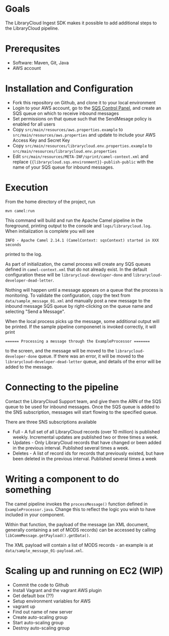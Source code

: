 # Goals

The LibraryCloud Ingest SDK makes it possible to add additional steps to the LibraryCloud pipeline.

# Prerequsites

* Software: Maven, Git, Java
* AWS account

# Installation and Configuration

* Fork this repository on Github, and clone it to your local environment
* Login to your AWS account, go to the [SQS Control Panel](https://console.aws.amazon.com/sqs/home), and create an SQS queue on which to receive inbound messages
* Set permissions on that queue such that the SendMesage policy is enabled for all users
* Copy ```src/main/resources/aws.properties.example``` to ```src/main/resources/aws.properties``` and update to include your AWS Access Key and Secret Key
* Copy ```src/main/resources/librarycloud.env.properties.example``` to ```src/main/resources/librarycloud.env.properties```
* Edit ```src/main/resources/META-INF/sprint/camel-context.xml``` and replace ```{{librarycloud.sqs.environment}}-publish-public``` with the name of your SQS queue for inbound messages.

# Execution

From the home directory of the project, run 

```mvn camel:run```

This command will build and run the Apache Camel pipeline in the foreground, printing output to the console and ```logs/librarycloud.log```. When initialization is complete you will see 

```INFO - Apache Camel 2.14.1 (CamelContext: sqsContext) started in XXX seconds``` 

printed to the log.

As part of initialization, the camel process will create any SQS queues defined in ```camel-context.xml``` that do not already exist. In the default configuration these will be ```librarycloud-developer-done``` and ```librarycloud-developer-dead-letter```.

Nothing will happen until a message appears on a queue that the process is monitoring. To validate the configuration, copy the text from ```data/sample_message_01.xml``` and manually post a new message to the inbound message SQS queue by right-clicking on the queue name and selecting "Send a Message".

When the local process picks up the message, some additional output will be printed. If the sample pipeline componenet is invoked correctly, it will print 

```====== Processing a message through the ExampleProcessor =======``` 

to the screen, and the message will be moved to the ```librarycloud-developer-done``` queue. If there was an error, it will be moved to the ```librarycloud-developer-dead-letter``` queue, and details of the error will be added to the message.

# Connecting to the pipeline

Contact the LibraryCloud Support team, and give them the ARN of the SQS queue to be used for inbound messages. Once the SQS queue is added to the SNS subscription, messages will start flowing to the specified queue.

There are three SNS subscriptions available

* Full - A full set of all LibraryCloud records (over 10 million) is published weekly. Incremental updates are published two or three times a week.
* Updates - Only LibraryCloud records that have changed or been added in the previous interval. Published several times a week.
* Deletes - A list of record ids for records that previously existed, but have been deleted in the previous interval. Published several times a week


# Writing a component to do something

The camel pipeline invokes the ```processMessage()``` function defined in ```ExampleProcessor.java```. Change this to reflect the logic you wish to have included in your component. 

Within that function, the payload of the message (an XML document, generally containing a set of MODS records) can be accessed by calling ```libCommMessage.getPayload().getData()```. 

The XML payload will contain a list of MODS records - an example is at ```data/sample_message_01-payload.xml```.




# Scaling up and running on EC2 (WIP)

* Commit the code to Github
* Install Vagrant and the vagrant AWS plugin
* Get default box (??)
* Setup environment variables for AWS
* vagrant up
* Find out name of new server
* Create auto-scaling group
* Start auto-scaling group
* Destroy auto-scaling group
